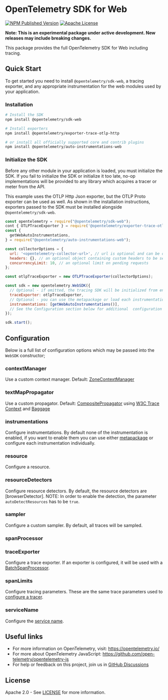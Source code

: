 # OpenTelemetry SDK for Web

[![NPM Published Version][npm-img]][npm-url]
[![Apache License][license-image]][license-image]

**Note: This is an experimental package under active development. New releases may include breaking changes.**

This package provides the full OpenTelemetry SDK for Web including tracing.

## Quick Start

To get started you need to install `@opentelemetry/sdk-web`, a tracing exporter, and any appropriate instrumentation for the web modules used by your application.

### Installation

```sh
# Install the SDK
npm install @opentelemetry/sdk-web

# Install exporters
npm install @opentelemetry/exporter-trace-otlp-http

# or install all officially supported core and contrib plugins
npm install @opentelemetry/auto-instrumentations-web

```

### Initialize the SDK

Before any other module in your application is loaded, you must initialize the SDK.
If you fail to initialize the SDK or initialize it too late, no-op implementations will be provided to any library which acquires a tracer or meter from the API.

This example uses the OTLP Http Json exporter, but the OTLP Proto exporter can be used as well.
As shown in the installation instructions, exporters passed to the SDK must be installed alongside `@opentelemetry/sdk-web`.

```javascript
const opentelemetry = require("@opentelemetry/sdk-web");
cont { OTLPTraceExporter } = require('@opentelemetry/exporter-trace-otlp-http');
const {
  getWebAutoInstrumentations,
} = require("@opentelemetry/auto-instrumentations-web");

const collectorOptions = {
  url: '<opentelemetry-collector-url>', // url is optional and can be omitted - default is http://localhost:4318/v1/traces
  headers: {}, // an optional object containing custom headers to be sent with each request
  concurrencyLimit: 10, // an optional limit on pending requests
};

const otlpTraceExporter = new OTLPTraceExporter(collectorOptions);

const sdk = new opentelemetry.WebSDK({
  // Optional - if omitted, the tracing SDK will be initialized from environment variables
  traceExporter: otlpTraceExporter,
  // Optional - you can use the metapackage or load each instrumentation individually
  instrumentations: [getWebAutoInstrumentations()],
  // See the Configuration section below for additional  configuration options
});

sdk.start();
```

## Configuration

Below is a full list of configuration options which may be passed into the `WebSDK` constructor;

### contextManager

Use a custom context manager. Default: [ZoneContextManager](../../../packages/opentelemetry-context-zone/README.md)

### textMapPropagator

Use a custom propagator. Default: [CompositePropagator](../../../packages/opentelemetry-core/src/propagation/composite.ts) using [W3C Trace Context](../../../packages/opentelemetry-core/README.md#w3ctracecontextpropagator-propagator) and [Baggage](../../../packages/opentelemetry-core/README.md#baggage-propagator)

### instrumentations

Configure instrumentations. By default none of the instrumentation is enabled,
if you want to enable them you can use either [metapackage](https://github.com/open-telemetry/opentelemetry-js-contrib/tree/main/metapackages/auto-instrumentations-web)
or configure each instrumentation individually.

### resource

Configure a resource.

### resourceDetectors

Configure resource detectors. By default, the resource detectors are [browserDetector].
NOTE: In order to enable the detection, the parameter `autoDetectResources` has to be `true`.

### sampler

Configure a custom sampler. By default, all traces will be sampled.

### spanProcessor

### traceExporter

Configure a trace exporter. If an exporter is configured, it will be used with a [BatchSpanProcessor](../../../packages/opentelemetry-sdk-trace-base/src/platform/node/export/BatchSpanProcessor.ts).

### spanLimits

Configure tracing parameters. These are the same trace parameters used to [configure a tracer](../../../packages/opentelemetry-sdk-trace-base/src/types.ts#L71).

### serviceName

Configure the [service name](https://github.com/open-telemetry/opentelemetry-specification/blob/main/specification/resource/semantic_conventions/README.md#service).

## Useful links

- For more information on OpenTelemetry, visit: <https://opentelemetry.io/>
- For more about OpenTelemetry JavaScript: <https://github.com/open-telemetry/opentelemetry-js>
- For help or feedback on this project, join us in [GitHub Discussions][discussions-url]

## License

Apache 2.0 - See [LICENSE][license-url] for more information.

[discussions-url]: https://github.com/open-telemetry/opentelemetry-js/discussions
[license-url]: https://github.com/open-telemetry/opentelemetry-js/blob/main/LICENSE
[license-image]: https://img.shields.io/badge/license-Apache_2.0-green.svg?style=flat
[npm-url]: https://www.npmjs.com/package/@opentelemetry/sdk-node
[npm-img]: https://badge.fury.io/js/%40opentelemetry%2Fsdk-node.svg
[other-tracing-backends]: https://github.com/open-telemetry/opentelemetry-js#trace-exporters
